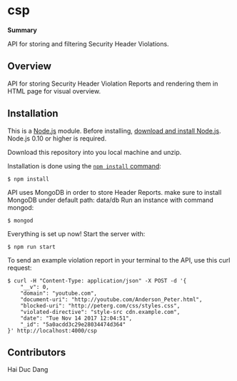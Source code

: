 # csp

**Summary** 

API for storing and filtering Security Header Violations. 

## Overview

API for storing Security Header Violation Reports and rendering them in HTML page for visual overview. 

## Installation
This is a [Node.js](https://nodejs.org/en/) module. 
Before installing, [download and install Node.js](https://nodejs.org/en/download/).
Node.js 0.10 or higher is required.

Download this repository into you local machine and unzip. 

Installation is done using the
[`npm install` command](https://docs.npmjs.com/getting-started/installing-npm-packages-locally):

```
$ npm install 
```

API uses MongoDB in order to store Header Reports. make sure to install MongoDB under default path: data/db
Run an instance with command mongod: 

```
$ mongod
```

Everything is set up now! Start the server with: 

```
$ npm run start  
```

To send an example violation report in your terminal to the API, use this curl request: 

```
$ curl -H "Content-Type: application/json" -X POST -d '{
    "__v": 0,
    "domain": "youtube.com",
    "document-uri": "http://youtube.com/Anderson_Peter.html",
    "blocked-uri": "http://peterg.com/css/styles.css",
    "violated-directive": "style-src cdn.example.com",
    "date": "Tue Nov 14 2017 12:04:51",
    "_id": "5a0acdd3c29e28034474d364"
}' http://localhost:4000/csp

```
## Contributors

Hai Duc Dang
